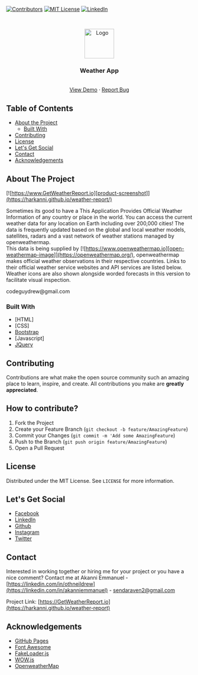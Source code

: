 <!-- PROJECT SHIELDS -->
[![Contributors][contributors-shield]]()
[![MIT License][license-shield]][license-url]
[![LinkedIn][linkedin-shield]][linkedin-url]

<!--  -->

<!-- PROJECT LOGO -->
<br />
<p align="center">
  <a href="https://github.com/othneildrew/othneildrew.github.io">
    <img src="https://www.pngfind.com/mpng/bohJmT_paper-plane-vector-paper-plane-animated-gif-hd/" alt="Logo" width="80" height="80">
  </a>

  <h3 align="center">Weather App</h3>

  <p align="center">
    <br />
    <a href="https://harkanni.github.io/weather-report/">View Demo</a>
    ·
    <a href="https://harkanni.github.io/weather-report/issues">Report Bug</a>
  </p>
</p>



<!-- TABLE OF CONTENTS -->
## Table of Contents

* [About the Project](#about-the-project)
  * [Built With](#built-with)
* [Contributing](#contributing)
* [License](#license)
* [Let's Get Social](#lets-get-social)
* [Contact](#contact)
* [Acknowledgements](#acknowledgements)



<!-- ABOUT THE PROJECT -->
## About The Project

[![https://www.GetWeatherReport.io][product-screenshot]](https://harkanni.github.io/weather-report/)

Sometimes its good to have a 
This Application Provides Official Weather Information of any country or place in the world. 
You can access the current weather data for any location on Earth including over 200,000 cities! The data is frequently updated based on the global and local weather models, satellites, radars and a vast network of weather stations managed by openweathermap. <br>
This data is being supplied by [![https://www.openweathermap.io][open-weathermap-image]](https://openweathermap.org/), openweathermap makes official weather observations in their respective countries. Links to their official weather service websites and API services are listed below.
Weather icons are also shown alongside worded forecasts in this version to facilitate visual inspection.


<!-- Every great developer has a personal website filled with amazing examples of their code - Here's mine. Interested in working together or hiring me for your project? Contact me at  -->codeguydrew@gmail.com

### Built With

* [HTML]
* [CSS]
* [Bootstrap](https://getbootstrap.com)
* [Javascript]
* [JQuery](https://jquery.com)




<!-- CONTRIBUTING -->
## Contributing

Contributions are what make the open source community such an amazing place to learn, inspire, and create. All contributions you make are **greatly appreciated**.

## How to contribute? 

1. Fork the Project
2. Create your Feature Branch (`git checkout -b feature/AmazingFeature`)
3. Commit your Changes (`git commit -m 'Add some AmazingFeature`)
4. Push to the Branch (`git push origin feature/AmazingFeature`)
5. Open a Pull Request



<!-- LICENSE -->
## License

Distributed under the MIT License. See `LICENSE` for more information.



<!-- LET'S GET SOCIAL -->
## Let's Get Social

* [Facebook](https://facebook.com/othneildrew)
* [LinkedIn](https://linkedin.com/in/akanniemmanuel)
* [Github](https://github.com/harkanni)
* [Instagram](http://instagram.com/)
* [Twitter](http://twitter.com/the_tech_lead)


<!-- CONTACT -->
## Contact
Interested in working together or hiring me for your project or you have a nice comment? Contact me at
Akanni Emmanuel - [https://linkedin.com/in/othneildrew](https://linkedin.com/in/akanniemmanuel) - sendaraven2@gmail.com

Project Link: [https://GetWeatherReport.io](https://harkanni.github.io/weather-report)



<!-- ACKNOWLEDGEMENTS -->
## Acknowledgements
* [GitHub Pages](https://pages.github.com)
* [Font Awesome](https://fontawesome.com)
* [FakeLoader.js](https://joaopereirawd.github.io/fakeLoader.js)
* [WOW.js](https://www.delac.io/wow)
* [OpenweatherMap](https://openweathermap.org/)






<!-- MARKDOWN LINKS & IMAGES -->
[contributors-shield]: https://img.shields.io/badge/contributors-1-orange.svg?style=flat-square
[license-shield]: https://img.shields.io/badge/license-MIT-blue.svg?style=flat-square
[license-url]: https://choosealicense.com/licenses/mit
[linkedin-shield]: https://img.shields.io/badge/-LinkedIn-black.svg?style=flat-square&logo=linkedin&colorB=555
[linkedin-url]: https://linkedin.com/in/akanniemmanuel
[product-screenshot]: ./images/projects/portfolio.jpg
